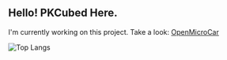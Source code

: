 

## Hello! PKCubed Here.
I'm currently working on this project. Take a look:
[OpenMicroCar]([https://github.com/PKCubed/PLC](https://github.com/PKCubed/OpenMicroCar))

![Top Langs](https://github-readme-stats.vercel.app/api/top-langs/?username=PKCubed&layout=compact)

<!--
**PKCubed/PKCubed** is a ✨ _special_ ✨ repository because its `README.md` (this file) appears on your GitHub profile.

Here are some ideas to get you started:

- 🔭 I’m currently working on ...
- 🌱 I’m currently learning ...
- 👯 I’m looking to collaborate on ...
- 🤔 I’m looking for help with ...
- 💬 Ask me about ...
- 📫 How to reach me: ...
- 😄 Pronouns: ...
- ⚡ Fun fact: ...
-->
